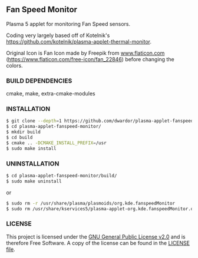 Fan Speed Monitor
---------------
Plasma 5 applet for monitoring Fan Speed sensors.

Coding very largely based off of Kotelnik's https://github.com/kotelnik/plasma-applet-thermal-monitor.

Original Icon is Fan Icon made by Freepik from www.flaticon.com (https://www.flaticon.com/free-icon/fan_22846) before changing the colors.

### BUILD DEPENDENCIES 
cmake, make, extra-cmake-modules


### INSTALLATION

```sh
$ git clone --depth=1 https://github.com/dwardor/plasma-applet-fanspeed-monitor
$ cd plasma-applet-fanspeed-monitor/
$ mkdir build
$ cd build
$ cmake .. -DCMAKE_INSTALL_PREFIX=/usr
$ sudo make install
```

### UNINSTALLATION

```sh
$ cd plasma-applet-fanspeed-monitor/build/
$ sudo make uninstall
```
or
```sh
$ sudo rm -r /usr/share/plasma/plasmoids/org.kde.fanspeedMonitor
$ sudo rm /usr/share/kservices5/plasma-applet-org.kde.fanspeedMonitor.desktop
```
### LICENSE
This project is licensed under the [GNU General Public License v2.0](https://www.gnu.org/licenses/gpl-2.0.html) and is therefore Free Software. A copy of the license can be found in the [LICENSE file](LICENSE).
